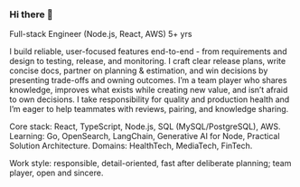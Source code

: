 ### Hi there 👋

<!--
**noirkotyara/noirkotyara** is a ✨ _special_ ✨ repository because its `README.md` (this file) appears on your GitHub profile.
-->

Full-stack Engineer (Node.js, React, AWS) 5+ yrs

I build reliable, user-focused features end-to-end - from requirements and design to testing, release, and monitoring. I craft clear release plans, write concise docs, partner on planning & estimation, and win decisions by presenting trade-offs and owning outcomes. I’m a team player who shares knowledge, improves what exists while creating new value, and isn’t afraid to own decisions. I take responsibility for quality and production health and I’m eager to help teammates with reviews, pairing, and knowledge sharing.

Core stack: React, TypeScript, Node.js, SQL (MySQL/PostgreSQL), AWS.
Learning: Go, OpenSearch, LangChain, Generative AI for Node, Practical Solution Architecture.
Domains: HealthTech, MediaTech, FinTech.

Work style: responsible, detail-oriented, fast after deliberate planning; team player, open and sincere.

